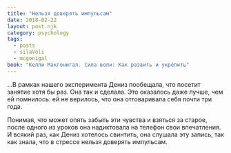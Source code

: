 ```yaml
---
title: "Нельзя доверять импульсам"
date: 2018-02-22
layout: post.njk
category: psychology
tags:
  - posts
  - silaVoli
  - mcgonigal
book: "Келли Макгонигал. Сила воли: Как развить и укрепить"
---
```


…В рамках нашего эксперимента Дениз пообещала, что посетит занятие хотя бы раз. Она так и сделала. Это оказалось даже лучше, чем ей помнилось: ей не верилось, что она отговаривала себя почти три года.

Понимая, что может опять забыть эти чувства и взяться за старое, после одного из уроков она надиктовала на телефон свои впечатления. И всякий раз, как Дениз хотелось свинтить, она слушала эту запись, так как знала, что в стрессе нельзя доверять импульсам.
